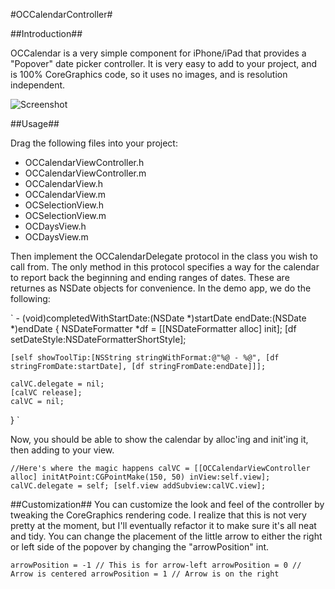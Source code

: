 #OCCalendarController#

##Introduction##

OCCalendar is a very simple component for iPhone/iPad that provides a "Popover" date picker controller.  It is very easy to add to your project, and is 100% CoreGraphics code, so it uses no images, and is resolution independent.

![Screenshot](https://github.com/ocrickard/OCCalendar/raw/master/demo.png)

##Usage##

Drag the following files into your project:

* OCCalendarViewController.h
* OCCalendarViewController.m
* OCCalendarView.h
* OCCalendarView.m
* OCSelectionView.h
* OCSelectionView.m
* OCDaysView.h
* OCDaysView.m

Then implement the OCCalendarDelegate protocol in the class you wish to call from.  The only method in this protocol specifies a way for the calendar to report back the beginning and ending ranges of dates.  These are returnes as NSDate objects for convenience.  In the demo app, we do the following:

` - (void)completedWithStartDate:(NSDate *)startDate endDate:(NSDate *)endDate {
    NSDateFormatter *df = [[NSDateFormatter alloc] init];
    [df setDateStyle:NSDateFormatterShortStyle];
    
    [self showToolTip:[NSString stringWithFormat:@"%@ - %@", [df stringFromDate:startDate], [df stringFromDate:endDate]]];
    
    calVC.delegate = nil;
    [calVC release];
    calVC = nil;
} `

Now, you should be able to show the calendar by alloc'ing and init'ing it, then adding to your view.

` //Here's where the magic happens
    calVC = [[OCCalendarViewController alloc] initAtPoint:CGPointMake(150, 50) inView:self.view];
    calVC.delegate = self;
    [self.view addSubview:calVC.view]; `

##Customization##
You can customize the look and feel of the controller by tweaking the CoreGraphics rendering code.  I realize that this is not very pretty at the moment, but I'll eventually refactor it to make sure it's all neat and tidy.  You can change the placement of the little arrow to either the right or left side of the popover by changing the "arrowPosition" int.

`arrowPosition = -1 // This is for arrow-left
arrowPosition = 0 // Arrow is centered
arrowPosition = 1 // Arrow is on the right `